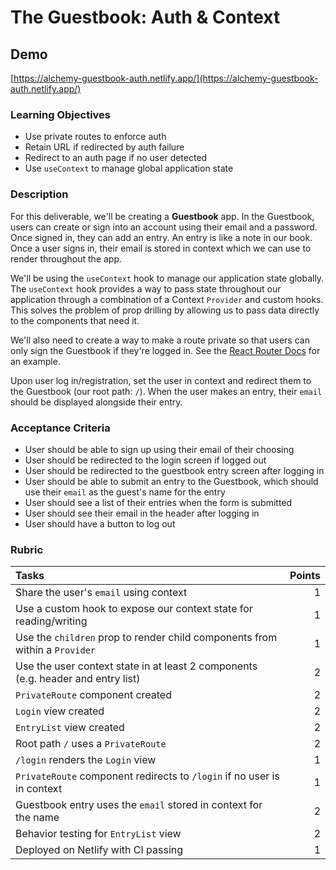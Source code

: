 # The Guestbook: Auth & Context

## Demo

[https://alchemy-guestbook-auth.netlify.app/](https://alchemy-guestbook-auth.netlify.app/)

### Learning Objectives

- Use private routes to enforce auth
- Retain URL if redirected by auth failure
- Redirect to an auth page if no user detected
- Use `useContext` to manage global application state

### Description

For this deliverable, we'll be creating a **Guestbook** app. In the Guestbook, users can create or sign into an account using their email and a password. Once signed in, they can add an entry. An entry is like a note in our book. Once a user signs in, their email is stored in context which we can use to render throughout the app.

We'll be using the `useContext` hook to manage our application state globally. The `useContext` hook provides a way to pass state throughout our application through a combination of a Context `Provider` and custom hooks. This solves the problem of prop drilling by allowing us to pass data directly to the components that need it.

We'll also need to create a way to make a route private so that users can only sign the Guestbook if they're logged in. See the [React Router Docs](https://v5.reactrouter.com/web/example/auth-workflow) for an example.

Upon user log in/registration, set the user in context and redirect them to the Guestbook (our root path: `/`). When the user makes an entry, their `email` should be displayed alongside their entry.

### Acceptance Criteria

- User should be able to sign up using their email of their choosing
- User should be redirected to the login screen if logged out
- User should be redirected to the guestbook entry screen after logging in
- User should be able to submit an entry to the Guestbook, which should use their `email` as the guest's name for the entry
- User should see a list of their entries when the form is submitted
- User should see their email in the header after logging in
- User should have a button to log out

### Rubric

| Tasks                                                                            | Points |
| :------------------------------------------------------------------------------- | -----: |
| Share the user's `email` using context                                           |      1 |
| Use a custom hook to expose our context state for reading/writing                |      1 |
| Use the `children` prop to render child components from within a `Provider`      |      1 |
| Use the user context state in at least 2 components (e.g. header and entry list) |      2 |
| `PrivateRoute` component created                                                 |      2 |
| `Login` view created                                                             |      2 |
| `EntryList` view created                                                         |      2 |
| Root path `/` uses a `PrivateRoute`                                              |      2 |
| `/login` renders the `Login` view                                                |      1 |
| `PrivateRoute` component redirects to `/login` if no user is in context          |      1 |
| Guestbook entry uses the `email` stored in context for the name                  |      2 |
| Behavior testing for `EntryList` view                                            |      2 |
| Deployed on Netlify with CI passing                                              |      1 |